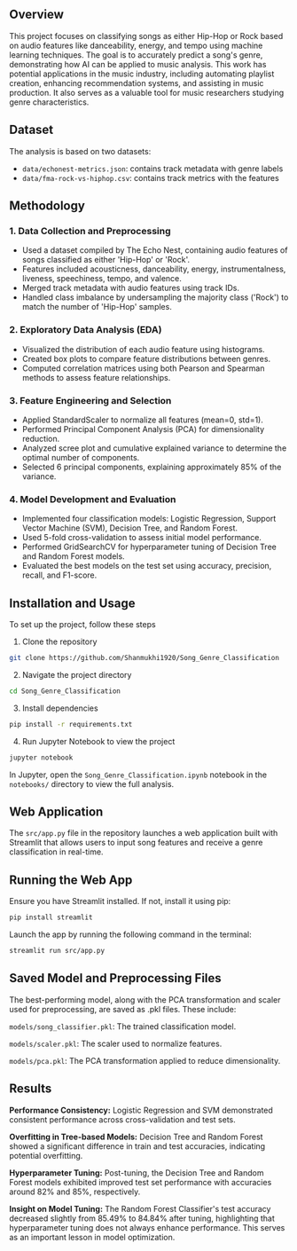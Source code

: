 

## Overview
This project focuses on classifying songs as either Hip-Hop or Rock based on audio features like danceability, energy, and tempo using machine learning techniques. The goal is to accurately predict a song's genre, demonstrating how AI can be applied to music analysis. This work has potential applications in the music industry, including automating playlist creation, enhancing recommendation systems, and assisting in music production. It also serves as a valuable tool for music researchers studying genre characteristics. 

## Dataset
The analysis is based on two datasets:
- `data/echonest-metrics.json`: contains track metadata with genre labels
- `data/fma-rock-vs-hiphop.csv`: contains track metrics with the features

## Methodology

### 1. Data Collection and Preprocessing

- Used a dataset compiled by The Echo Nest, containing audio features of songs classified as either 'Hip-Hop' or 'Rock'.
- Features included acousticness, danceability, energy, instrumentalness, liveness, speechiness, tempo, and valence.
- Merged track metadata with audio features using track IDs.
- Handled class imbalance by undersampling the majority class ('Rock') to match the number of 'Hip-Hop' samples.

### 2. Exploratory Data Analysis (EDA)

- Visualized the distribution of each audio feature using histograms.
- Created box plots to compare feature distributions between genres.
- Computed correlation matrices using both Pearson and Spearman methods to assess feature relationships.

### 3. Feature Engineering and Selection

- Applied StandardScaler to normalize all features (mean=0, std=1).
- Performed Principal Component Analysis (PCA) for dimensionality reduction.
- Analyzed scree plot and cumulative explained variance to determine the optimal number of components.
- Selected 6 principal components, explaining approximately 85% of the variance.

### 4. Model Development and Evaluation

- Implemented four classification models: Logistic Regression, Support Vector Machine (SVM), Decision Tree, and Random Forest.
- Used 5-fold cross-validation to assess initial model performance.
- Performed GridSearchCV for hyperparameter tuning of Decision Tree and Random Forest models.
- Evaluated the best models on the test set using accuracy, precision, recall, and F1-score.

## Installation and Usage
To set up the project, follow these steps
1. Clone the repository
```bash
git clone https://github.com/Shanmukhi1920/Song_Genre_Classification
```
2. Navigate the project directory
```bash
cd Song_Genre_Classification
```
3. Install dependencies
```bash
pip install -r requirements.txt
```
4. Run Jupyter Notebook to view the project
```bash
jupyter notebook
```
In Jupyter, open the `Song_Genre_Classification.ipynb` notebook in the `notebooks/` directory to view the full analysis.

## Web Application
The `src/app.py` file in the repository launches a web application built with Streamlit that allows users to input song features and receive a genre classification in real-time.

## Running the Web App
Ensure you have Streamlit installed. If not, install it using pip:
```bash
pip install streamlit
```
Launch the app by running the following command in the terminal:
```bash
streamlit run src/app.py
```

## Saved Model and Preprocessing Files
The best-performing model, along with the PCA transformation and scaler used for preprocessing, are saved as .pkl files. These include:

`models/song_classifier.pkl`: The trained classification model.

`models/scaler.pkl`: The scaler used to normalize features.

`models/pca.pkl`: The PCA transformation applied to reduce dimensionality.

## Results
**Performance Consistency:** Logistic Regression and SVM demonstrated consistent performance across cross-validation and test sets.

**Overfitting in Tree-based Models:** Decision Tree and Random Forest showed a significant difference in train and test accuracies, indicating potential overfitting.

**Hyperparameter Tuning:** Post-tuning, the Decision Tree and Random Forest models exhibited improved test set performance with accuracies around 82% and 85%, respectively.

**Insight on Model Tuning:** The Random Forest Classifier's test accuracy decreased slightly from 85.49% to 84.84% after tuning, highlighting that hyperparameter tuning does not always enhance performance. This serves as an important lesson in model optimization.

